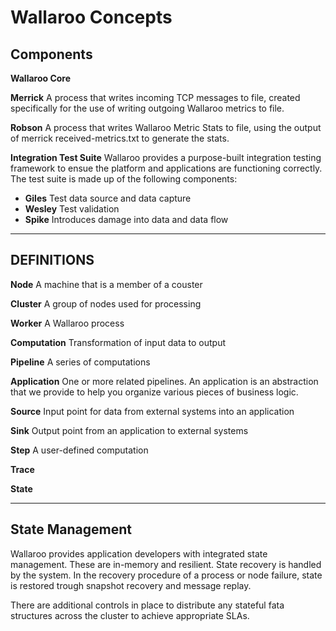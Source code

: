 # Wallaroo Concepts

## Components

**Wallaroo Core**

**Merrick** A process that writes incoming TCP messages to file, created specifically for the use of writing outgoing Wallaroo metrics to file.

**Robson** A process that writes Wallaroo Metric Stats to file, using the output of merrick received-metrics.txt to generate the stats.

**Integration Test Suite**
Wallaroo provides a purpose-built integration testing framework to ensue the platform and applications are functioning correctly. The test suite is made up of the following components:

* **Giles** Test data source and data capture
* **Wesley** Test validation
* **Spike** Introduces damage into data and data flow

___

## DEFINITIONS

**Node** A machine that is a member of a couster

**Cluster** A group of nodes used for processing

**Worker** A Wallaroo process

**Computation** Transformation of input data to output

**Pipeline** A series of computations

**Application** One or more related pipelines.  An application is an abstraction that we provide to help you organize various pieces of business logic. 

**Source** Input point for data from external systems into an application

**Sink** Output point from an application to external systems

**Step** A user-defined computation

**Trace**

**State**

___


## State Management

Wallaroo provides application developers with integrated state management.  These are in-memory and resilient.  State recovery is handled by the system.  In the recovery procedure of a process or node failure, state is restored trough snapshot recovery and message replay.

There are additional controls in place to distribute any stateful fata structures across the cluster to achieve appropriate SLAs.

